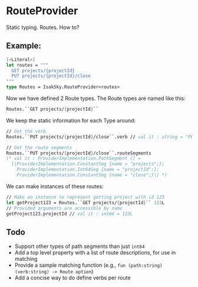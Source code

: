 # RouteProvider

Static typing. Routes. How to?

## Example: 
``` Fsharp
[<Literal>]
let routes = """
  GET projects/{projectId}
  PUT projects/{projectId}/close  
"""
type Routes = IsakSky.RouteProvider<routes>
```
Now we have defined 2 Route types. The Route types are named like this:

``` Fsharp
Routes.``GET projects/{projectId}``
```
We keep the static information for each Type around:
``` Fsharp
// Get the verb
Routes.``PUT projects/{projectId}/close``.verb // val it : string = "PUT"
```
``` Fsharp
// Get the route segments
Routes.``PUT projects/{projectId}/close``.routeSegments 
(* val it : ProviderImplementation.PathSegment [] =
  [|ProviderImplementation.ConstantSeg {name = "projects";};
    ProviderImplementation.Int64Seg {name = "projectId";};
    ProviderImplementation.ConstantSeg {name = "close";}|] *)
```
We can make instances of these routes:
``` Fsharp
// Make an instance to represent getting project with id 123
let getProject123 = Routes.``GET projects/{projectId}`` 123L
// Provided arguments are accessible by name
getProject123.projectId // val it : int64 = 123L
```

## Todo
- Support other types of path segments than just ```int64```
- Add a top level property with a list of route descriptions, for use in matching
- Provide a sample matching function (e.g., ```fun (path:string) (verb:string) -> Route option```)
- Add a concise way to do define verbs per route

